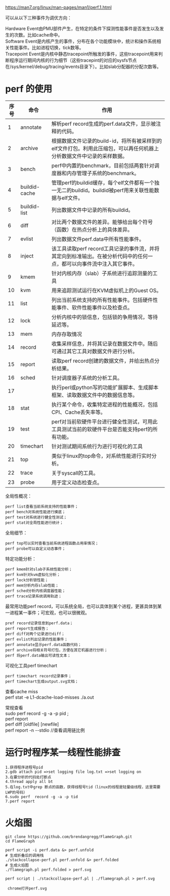 https://man7.org/linux/man-pages/man1/perf.1.html  

可以从以下三种事件为调优方向：  

Hardware Event由PMU部件产生，在特定的条件下探测性能事件是否发生以及发生的次数。比如cache命中。  
Software Event是内核产生的事件，分布在各个功能模块中，统计和操作系统相关性能事件。比如进程切换，tick数等。  
Tracepoint Event是内核中静态tracepoint所触发的事件，这些tracepoint用来判断程序运行期间内核的行为细节（这些tracepint的对应的sysfs节点在/sys/kernel/debug/tracing/events目录下）。比如slab分配器的分配次数等。  

# perf 的使用 #

序号|命令|作用
-|-|-
1|annotate|解析perf record生成的perf.data文件，显示被注释的代码。
2|archive|根据数据文件记录的build-id，将所有被采样到的elf文件打包。利用此压缩包，可以再任何机器上分析数据文件中记录的采样数据。
3|bench|perf中内置的benchmark，目前包括两套针对调度器和内存管理子系统的benchmark。
4|buildid-cache|管理perf的buildid缓存，每个elf文件都有一个独一无二的buildid。buildid被perf用来关联性能数据与elf文件。
5|buildid-list|列出数据文件中记录的所有buildid。
6|diff|对比两个数据文件的差异。能够给出每个符号（函数）在热点分析上的具体差异。
7|evlist|列出数据文件perf.data中所有性能事件。
8|inject|该工具读取perf record工具记录的事件流，并将其定向到标准输出。在被分析代码中的任何一点，都可以向事件流中注入其它事件。
9|kmem|针对内核内存（slab）子系统进行追踪测量的工具
10|kvm|用来追踪测试运行在KVM虚拟机上的Guest OS。
11|list|列出当前系统支持的所有性能事件。包括硬件性能事件、软件性能事件以及检查点。
12|lock|分析内核中的锁信息，包括锁的争用情况，等待延迟等。
13|mem|内存存取情况
14|record|收集采样信息，并将其记录在数据文件中。随后可通过其它工具对数据文件进行分析。
15|report|读取perf record创建的数据文件，并给出热点分析结果。
16|sched|针对调度器子系统的分析工具。
17||执行perl或python写的功能扩展脚本、生成脚本框架、读取数据文件中的数据信息等。
18|stat|执行某个命令，收集特定进程的性能概况，包括CPI、Cache丢失率等。
19|test|perf对当前软硬件平台进行健全性测试，可用此工具测试当前的软硬件平台是否能支持perf的所有功能。
20|timechart|针对测试期间系统行为进行可视化的工具
21|top|类似于linux的top命令，对系统性能进行实时分析。
22|trace|关于syscall的工具。
23|probe|用于定义动态检查点。
全局性概况：  

    perf list查看当前系统支持的性能事件；
    perf bench对系统性能进行摸底；
    perf test对系统进行健全性测试；
    perf stat对全局性能进行统计；

全局细节：

    perf top可以实时查看当前系统进程函数占用率情况；
    perf probe可以自定义动态事件；

特定功能分析：

    perf kmem针对slab子系统性能分析；
    perf kvm针对kvm虚拟化分析；
    perf lock分析锁性能；
    perf mem分析内存slab性能；
    perf sched分析内核调度器性能；
    perf trace记录系统调用轨迹；
    
最常用功能perf record，可以系统全局，也可以具体到某个进程，更甚具体到某一进程某一事件；可宏观，也可以很微观。

    pref record记录信息到perf.data；
    perf report生成报告；
    perf diff对两个记录进行diff；
    perf evlist列出记录的性能事件；
    perf annotate显示perf.data函数代码；
    perf archive将相关符号打包，方便在其它机器进行分析；
    perf 将perf.data输出可读性文本；

可视化工具perf timechart

    perf timechart record记录事件；
    perf timechart生成output.svg文档；


查看cache miss  
perf stat -e L1-dcache-load-misses ./a.out  

常规查看  
sudo perf  record -g -a -p pid ;   
perf report  
perf diff [oldfile] [newfile]  
perf report -n --stdio //查看调用链比例

# 运行时程序某一线程性能排查 #  
    1.获得程序进程号pid  
    2.gdb attach pid =>set logging file log.txt =>set logging on 
    3.在要分析的代码处打断点
    4.thread apply all bt  
    5.在log.txt中grep 断点的函数，获得线程号tid（linux的线程是轻量级线程，这里需要LWP的号码）
    6.sudo perf  record -g -a -p tid
    7.perf report 

# 火焰图  

    git clone https://github.com/brendangregg/FlameGraph.git
    cd FlameGraph  
    
    perf script -i perf.data &> perf.unfold
    # 生成折叠后的调用栈
    ./stackcollapse-perf.pl perf.unfold &> perf.folded
    # 生成火焰图
    ./flamegraph.pl perf.folded > perf.svg
    
    perf script | ./stackcollapse-perf.pl | ./flamegraph.pl > perf.svg  
    
    ​ chrome打开perf.svg  

